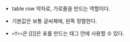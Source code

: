 - table row 약자로, 가로줄을 만드는 역할이다. 
- 기본값은 보통 글씨체에, 왼쪽 정렬한다.

- `<Tr>`은 [[<table>]]은 표를 만드는 태그 안에 사용할 수 있다.
